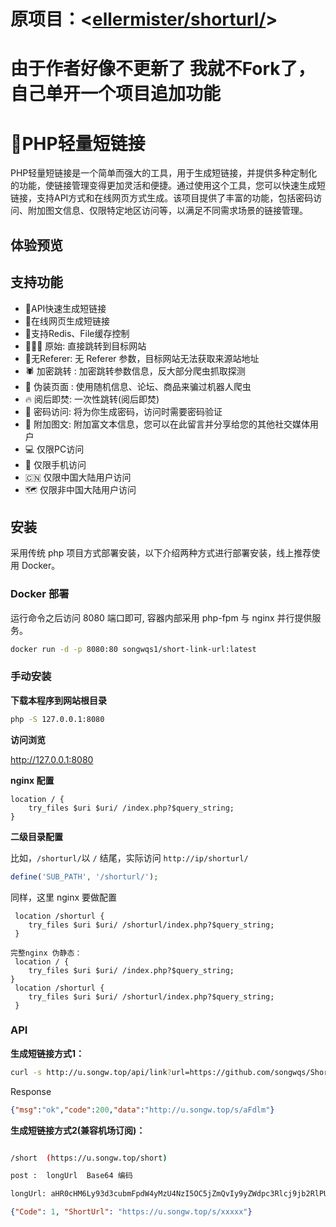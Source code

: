 # 原项目：<[ellermister/shorturl/](https://github.com/ellermister/shorturl)>
# 由于作者好像不更新了 我就不Fork了，自己单开一个项目追加功能

# 🔗PHP轻量短链接

PHP轻量短链接是一个简单而强大的工具，用于生成短链接，并提供多种定制化的功能，使链接管理变得更加灵活和便捷。通过使用这个工具，您可以快速生成短链接，支持API方式和在线网页方式生成。该项目提供了丰富的功能，包括密码访问、附加图文信息、仅限特定地区访问等，以满足不同需求场景的链接管理。



## 体验预览
## 支持功能

- 🌵API快速生成短链接
- 🌱在线网页生成短链接
- 🍄支持Redis、File缓存控制
- 🏄🏼‍♀️ 原始: 直接跳转到目标网站
- 🐸无Referer: 无 Referer 参数，目标网站无法获取来源站地址
- 🕷 加密跳转 : 加密跳转参数信息，反大部分爬虫抓取探测
- 👺 伪装页面 : 使用随机信息、论坛、商品来骗过机器人爬虫
- 🔥 阅后即焚: 一次性跳转(阅后即焚)
- 🔑 密码访问: 将为你生成密码，访问时需要密码验证
- 📝 附加图文: 附加富文本信息，您可以在此留言并分享给您的其他社交媒体用户
- 💻 仅限PC访问
- 📱 仅限手机访问
- 🇨🇳 仅限中国大陆用户访问
- 🗺️ 仅限非中国大陆用户访问



## 安装

采用传统 php 项目方式部署安装，以下介绍两种方式进行部署安装，线上推荐使用 Docker。

### Docker 部署

运行命令之后访问 8080 端口即可, 容器内部采用 php-fpm 与 nginx 并行提供服务。

```bash
docker run -d -p 8080:80 songwqs1/short-link-url:latest
```




### 手动安装

**下载本程序到网站根目录**

```bash
php -S 127.0.0.1:8080
```

**访问浏览**

http://127.0.0.1:8080

**nginx 配置**

```nginx
location / {
    try_files $uri $uri/ /index.php?$query_string;
}
```

**二级目录配置**

比如，`/shorturl/`以 `/` 结尾，实际访问 `http://ip/shorturl/`

```php
define('SUB_PATH', '/shorturl/');
```

同样，这里 nginx 要做配置

```nginx
 location /shorturl {
    try_files $uri $uri/ /shorturl/index.php?$query_string;
 }
```
```
完整nginx 伪静态：
 location / {
    try_files $uri $uri/ /index.php?$query_string;
}
 location /shorturl {
    try_files $uri $uri/ /shorturl/index.php?$query_string;
 }

```

### API

**生成短链接方式1：**

```bash
curl -s http://u.songw.top/api/link?url=https://github.com/songwqs/ShortLinkUrl
```

Response

```json
{"msg":"ok","code":200,"data":"http://u.songw.top/s/aFdlm"}
```

**生成短链接方式2(兼容机场订阅)：**
```bash

/short  (https://u.songw.top/short)

post :  longUrl  Base64 编码

longUrl: aHR0cHM6Ly93d3cubmFpdW4yMzU4NzI5OC5jZmQvIy9yZWdpc3Rlcj9jb2RlPU1qWmhrV3pp
```
```json
{"Code": 1, "ShortUrl": "https://u.songw.top/s/xxxxx"}
```
